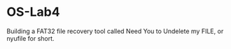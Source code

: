 # OS-Lab4
Building a FAT32 file recovery tool called Need You to Undelete my FILE, or nyufile for short.
